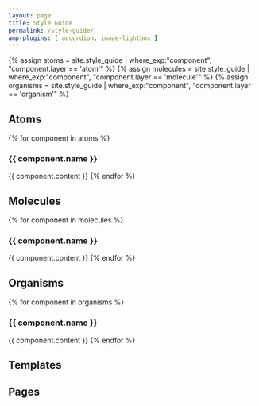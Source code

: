 ```yaml
---
layout: page
title: Style Guide
permalink: /style-guide/
amp-plugins: [ accordion, image-lightbox ]
---
```


{% assign atoms     = site.style_guide | where_exp:"component", "component.layer == 'atom'" %}
{% assign molecules = site.style_guide | where_exp:"component", "component.layer == 'molecule'" %}
{% assign organisms = site.style_guide | where_exp:"component", "component.layer == 'organism'" %}

## Atoms

{% for component in atoms %}
  <h3>{{ component.name }}</h3>
  {{ component.content }}
{% endfor %}

## Molecules

{% for component in molecules %}
  <h3>{{ component.name }}</h3>
  {{ component.content }}
{% endfor %}

## Organisms

{% for component in organisms %}
  <h3>{{ component.name }}</h3>
  {{ component.content }}
{% endfor %}

## Templates

## Pages
